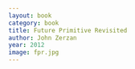 ```yaml
---
layout: book
category: book
title: Future Primitive Revisited
author: John Zerzan
year: 2012
image: fpr.jpg
---
```

